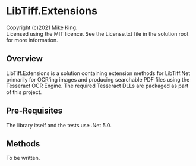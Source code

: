 # LibTiff.Extensions

Copyright (c)2021 Mike King.  
Licensed using the MIT licence. See the License.txt file in the solution root for more information.  

## Overview

LibTiff.Extensions is a solution containing extension methods for LibTiff.Net primarily for OCR'ing images and producing searchable PDF files using the Tesseract OCR Engine. The required Tesseract DLLs are packaged as part of this project.

## Pre-Requisites

The library itself and the tests use .Net 5.0.

## Methods

To be written.
